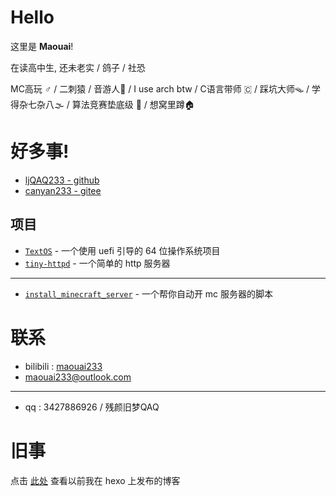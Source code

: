 # Hello

这里是 **Maouai**!

在读高中生, 还未老实 / 鸽子 / 社恐

MC高玩 ♂ / 二刺猿 / 音游人🥬 / I use arch btw / C语言带师 🇨 / 踩坑大师🪤 / 学得杂七杂八🌫️ / 算法竞赛垫底级 🥹 / 想窝里蹲🏠

# 好多事!

- [ljQAQ233 - github](https://github.com/ljQAQ233)
- [canyan233 - gitee](https://gitee.com/canyan233)

## 项目

- [`TextOS`](https://github.com/ljQAQ233/textos-dev) - 一个使用 uefi 引导的 64 位操作系统项目
- [`tiny-httpd`](https://github.com/ljQAQ233/tiny-httpd) - 一个简单的 http 服务器

---

- [`install_minecraft_server`](https://gitee.com/canyan233/install_minecraft_server) - 一个帮你自动开 mc 服务器的脚本

# 联系

- bilibili : [maouai233](https://space.bilibili.com/503518259)
- maouai233@outlook.com

---

- qq : 3427886926 / 残颜旧梦QAQ

# 旧事

点击 [此处](hexo/index.md) 查看以前我在 hexo 上发布的博客

